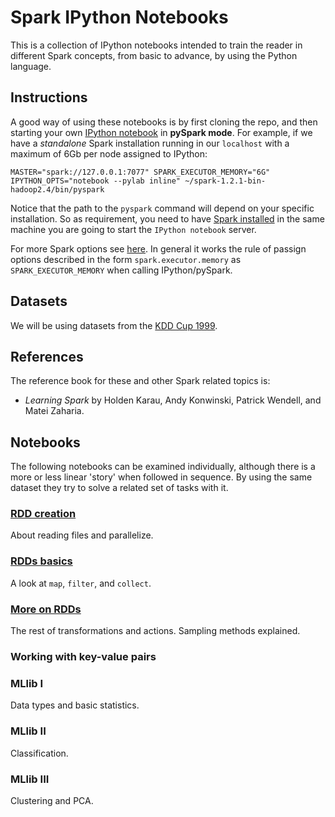 # Spark IPython Notebooks  

This is a collection of IPython notebooks intended to train the reader
in different Spark concepts, from basic to advance, by using the Python
language.  

## Instructions  

A good way of using these notebooks is by first cloning the repo, and then 
starting your own [IPython notebook](http://ipython.org/notebook.html) in 
**pySpark mode**. For example, if we have a *standalone* Spark installation
running in our `localhost` with a maximum of 6Gb per node assigned to IPython:  

    MASTER="spark://127.0.0.1:7077" SPARK_EXECUTOR_MEMORY="6G" IPYTHON_OPTS="notebook --pylab inline" ~/spark-1.2.1-bin-hadoop2.4/bin/pyspark

Notice that the path to the `pyspark` command will depend on your specific 
installation. So as requirement, you need to have
[Spark installed](https://spark.apache.org/docs/latest/index.html) in 
the same machine you are going to start the `IPython notebook` server.     

For more Spark options see [here](https://spark.apache.org/docs/latest/spark-standalone.html). In general it works the rule of passign options 
described in the form `spark.executor.memory` as `SPARK_EXECUTOR_MEMORY` when
calling IPython/pySpark.   
 
## Datasets  

We will be using datasets from the [KDD Cup 1999](http://kdd.ics.uci.edu/databases/kddcup99/kddcup99.html).

## References

The reference book for these and other Spark related topics is:  

- *Learning Spark* by Holden Karau, Andy Konwinski, Patrick Wendell, and Matei Zaharia.  

## Notebooks  

The following notebooks can be examined individually, although there is a more
or less linear 'story' when followed in sequence. By using the same dataset
they try to solve a related set of tasks with it.  
 
### [RDD creation](nb1-rdd-creation/nb1-rdd-creation.ipynb)  

About reading files and parallelize.  
  
### [RDDs basics](nb2-rdd-basics/nb2-rdd-basics.ipynb)

A look at `map`, `filter`, and `collect`.  
  
### [More on RDDs](nb3-rdd-more/nb3-rdd-more.ipynb)  

The rest of transformations and actions. Sampling methods explained.    
  
### Working with key-value pairs  
  
### MLlib I  

Data types and basic statistics.  
  
### MLlib II   

Classification.  

### MLlib III   

Clustering and PCA.  


